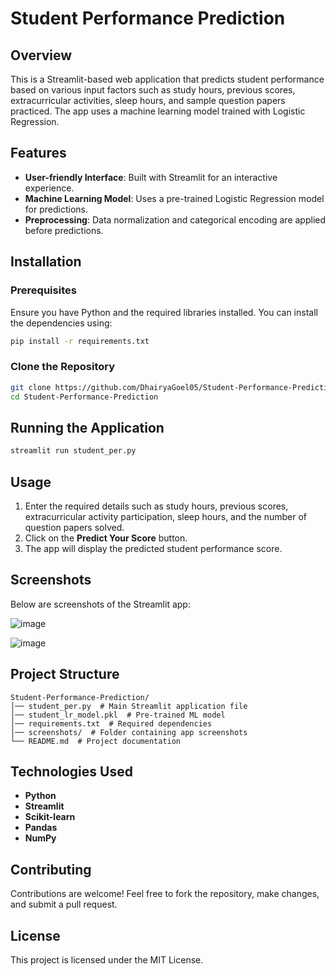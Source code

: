 # Student Performance Prediction

## Overview
This is a Streamlit-based web application that predicts student performance based on various input factors such as study hours, previous scores, extracurricular activities, sleep hours, and sample question papers practiced. The app uses a machine learning model trained with Logistic Regression.

## Features
- **User-friendly Interface**: Built with Streamlit for an interactive experience.
- **Machine Learning Model**: Uses a pre-trained Logistic Regression model for predictions.
- **Preprocessing**: Data normalization and categorical encoding are applied before predictions.

## Installation
### Prerequisites
Ensure you have Python and the required libraries installed. You can install the dependencies using:
```bash
pip install -r requirements.txt
```

### Clone the Repository
```bash
git clone https://github.com/DhairyaGoel05/Student-Performance-Prediction.git
cd Student-Performance-Prediction
```

## Running the Application
```bash
streamlit run student_per.py
```

## Usage
1. Enter the required details such as study hours, previous scores, extracurricular activity participation, sleep hours, and the number of question papers solved.
2. Click on the **Predict Your Score** button.
3. The app will display the predicted student performance score.

## Screenshots
Below are screenshots of the Streamlit app:

![image](https://github.com/user-attachments/assets/a75597f8-6ec8-498d-88b9-19bf650a9200)

![image](https://github.com/user-attachments/assets/29ea3868-d32d-446d-a96b-3ebd10056a51)


## Project Structure
```
Student-Performance-Prediction/
│── student_per.py  # Main Streamlit application file
│── student_lr_model.pkl  # Pre-trained ML model
│── requirements.txt  # Required dependencies
│── screenshots/  # Folder containing app screenshots
└── README.md  # Project documentation
```

## Technologies Used
- **Python**
- **Streamlit**
- **Scikit-learn**
- **Pandas**
- **NumPy**

## Contributing
Contributions are welcome! Feel free to fork the repository, make changes, and submit a pull request.

## License
This project is licensed under the MIT License.

